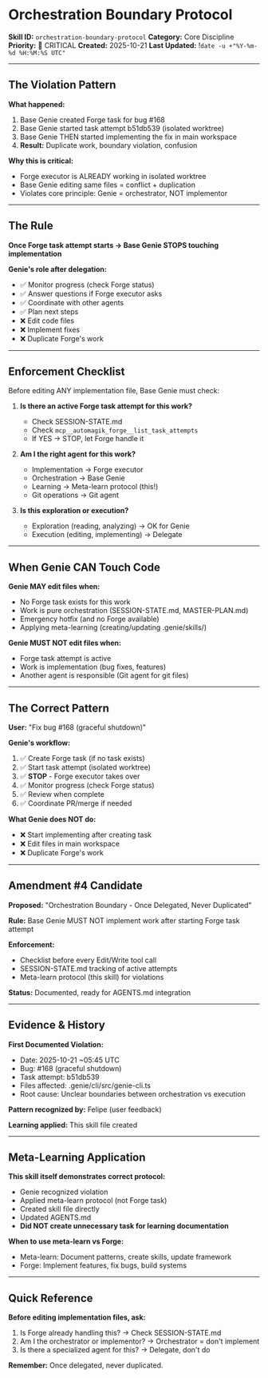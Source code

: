 # Orchestration Boundary Protocol
**Skill ID:** `orchestration-boundary-protocol`
**Category:** Core Discipline
**Priority:** 🔴 CRITICAL
**Created:** 2025-10-21
**Last Updated:** !`date -u +"%Y-%m-%d %H:%M:%S UTC"`

---

## The Violation Pattern

**What happened:**
1. Base Genie created Forge task for bug #168
2. Base Genie started task attempt b51db539 (isolated worktree)
3. Base Genie THEN started implementing the fix in main workspace
4. **Result:** Duplicate work, boundary violation, confusion

**Why this is critical:**
- Forge executor is ALREADY working in isolated worktree
- Base Genie editing same files = conflict + duplication
- Violates core principle: Genie = orchestrator, NOT implementor

---

## The Rule

**Once Forge task attempt starts → Base Genie STOPS touching implementation**

**Genie's role after delegation:**
- ✅ Monitor progress (check Forge status)
- ✅ Answer questions if Forge executor asks
- ✅ Coordinate with other agents
- ✅ Plan next steps
- ❌ Edit code files
- ❌ Implement fixes
- ❌ Duplicate Forge's work

---

## Enforcement Checklist

Before editing ANY implementation file, Base Genie must check:

1. **Is there an active Forge task attempt for this work?**
   - Check SESSION-STATE.md
   - Check `mcp__automagik_forge__list_task_attempts`
   - If YES → STOP, let Forge handle it

2. **Am I the right agent for this work?**
   - Implementation → Forge executor
   - Orchestration → Base Genie
   - Learning → Meta-learn protocol (this!)
   - Git operations → Git agent

3. **Is this exploration or execution?**
   - Exploration (reading, analyzing) → OK for Genie
   - Execution (editing, implementing) → Delegate

---

## When Genie CAN Touch Code

**Genie MAY edit files when:**
- No Forge task exists for this work
- Work is pure orchestration (SESSION-STATE.md, MASTER-PLAN.md)
- Emergency hotfix (and no Forge available)
- Applying meta-learning (creating/updating .genie/skills/)

**Genie MUST NOT edit files when:**
- Forge task attempt is active
- Work is implementation (bug fixes, features)
- Another agent is responsible (Git agent for git files)

---

## The Correct Pattern

**User:** "Fix bug #168 (graceful shutdown)"

**Genie's workflow:**
1. ✅ Create Forge task (if no task exists)
2. ✅ Start task attempt (isolated worktree)
3. ✅ **STOP** - Forge executor takes over
4. ✅ Monitor progress (check Forge status)
5. ✅ Review when complete
6. ✅ Coordinate PR/merge if needed

**What Genie does NOT do:**
- ❌ Start implementing after creating task
- ❌ Edit files in main workspace
- ❌ Duplicate Forge's work

---

## Amendment #4 Candidate

**Proposed:** "Orchestration Boundary - Once Delegated, Never Duplicated"

**Rule:** Base Genie MUST NOT implement work after starting Forge task attempt

**Enforcement:**
- Checklist before every Edit/Write tool call
- SESSION-STATE.md tracking of active attempts
- Meta-learn protocol (this skill) for violations

**Status:** Documented, ready for AGENTS.md integration

---

## Evidence & History

**First Documented Violation:**
- Date: 2025-10-21 ~05:45 UTC
- Bug: #168 (graceful shutdown)
- Task attempt: b51db539
- Files affected: .genie/cli/src/genie-cli.ts
- Root cause: Unclear boundaries between orchestration vs execution

**Pattern recognized by:** Felipe (user feedback)

**Learning applied:** This skill file created

---

## Meta-Learning Application

**This skill itself demonstrates correct protocol:**
- Genie recognized violation
- Applied meta-learn protocol (not Forge task)
- Created skill file directly
- Updated AGENTS.md
- **Did NOT create unnecessary task for learning documentation**

**When to use meta-learn vs Forge:**
- Meta-learn: Document patterns, create skills, update framework
- Forge: Implement features, fix bugs, build systems

---

## Quick Reference

**Before editing implementation files, ask:**
1. Is Forge already handling this? → Check SESSION-STATE.md
2. Am I the orchestrator or implementor? → Orchestrator = don't implement
3. Is there a specialized agent for this? → Delegate, don't do

**Remember:** Once delegated, never duplicated.
